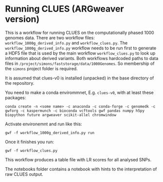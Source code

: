
# Running CLUES (ARGweaver version)

This is a workflow for running CLUES on the computationally phased 1000 genomes data. There are two workflow files: `workflow_1000g_derived_info.py` and `workflow_clues.py`. The `workflow_1000g_derived_info.py` workflow needs to be run first to generate a HDF5 file that is used by the main workflow `workflow_clues.py` to look up information about derived variants. Both workflows hardcoded paths to data files in `/project/simons/faststorage/data/1000Genomes`. So membership of the `simons` project folder is required.

It is assumed that clues-v0 is installed (unpacked) in the base directory of the repository.

You need to make a conda envirommnet, E.g. `clues-v0`, with at least these packages:

    conda create -n <some name> -c anaconda -c conda-forge -c genomedk -c gwforg -c kaspermunch -c bioconda vcftools gwf pandas numpy h5py biopython future argweaver scikit-allel chromwindow

Activate environemnt and run like this:

    gwf -f workflow_1000g_derived_info.py run

Once it finishes you run:

    gwf -f workflow_clues.py

This workflow produces a table file with LR scores for all analysed SNPs.

The notebooks folder contains a notebook with hints to the interpretation of raw CLUES output.
